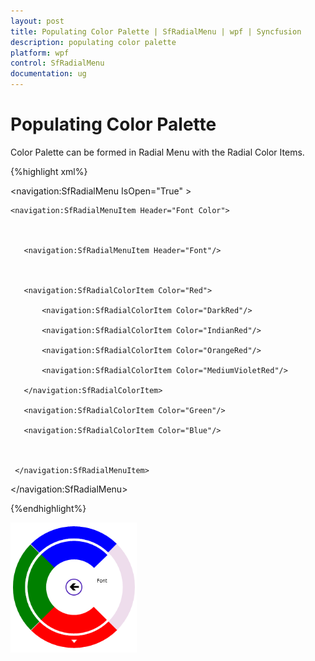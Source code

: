 ```yaml
---
layout: post
title: Populating Color Palette | SfRadialMenu | wpf | Syncfusion
description: populating color palette
platform: wpf
control: SfRadialMenu 
documentation: ug
---
```


# Populating Color Palette

Color Palette can be formed in Radial Menu with the Radial Color Items. 

{%highlight xml%}





<navigation:SfRadialMenu IsOpen="True" >

    <navigation:SfRadialMenuItem Header="Font Color">



       <navigation:SfRadialMenuItem Header="Font"/>



       <navigation:SfRadialColorItem Color="Red">

           <navigation:SfRadialColorItem Color="DarkRed"/>

           <navigation:SfRadialColorItem Color="IndianRed"/>

           <navigation:SfRadialColorItem Color="OrangeRed"/>

           <navigation:SfRadialColorItem Color="MediumVioletRed"/>

       </navigation:SfRadialColorItem>

       <navigation:SfRadialColorItem Color="Green"/>

       <navigation:SfRadialColorItem Color="Blue"/>



     </navigation:SfRadialMenuItem>

</navigation:SfRadialMenu>

{%endhighlight%}



![](Concepts_images/Concepts_img5.png)

